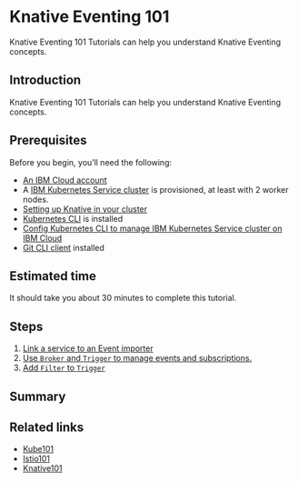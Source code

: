 # Knative Eventing 101
Knative Eventing 101 Tutorials can help you understand Knative Eventing concepts.

## Introduction
Knative Eventing 101 Tutorials can help you understand Knative Eventing concepts.

## Prerequisites

Before you begin, you’ll need the following:

- [An IBM Cloud account](https://cloud.ibm.com/registration)
- A [IBM Kubernetes Service cluster](https://cloud.ibm.com/kubernetes/overview) is provisioned, at least with 2 worker nodes.
- [Setting up Knative in your cluster](https://cloud.ibm.com/docs/containers?topic=containers-serverless-apps-knative#knative-setup)
- [Kubernetes CLI](https://kubernetes.io/docs/tasks/tools/install-kubectl/) is installed
- [Config Kubernetes CLI to manage IBM Kubernetes Service cluster on IBM Cloud](https://cloud.ibm.com/docs/containers?topic=containers-cs_cli_install#cs_cli_configure)
- [Git CLI client](https://git-scm.com/downloads) installed

## Estimated time

It should take you about 30 minutes to complete this tutorial.

## Steps

1. [Link a service to an Event importer](./step1)
3. [Use `Broker` and `Trigger` to manage events and subscriptions.](./step2)
4. [Add `Filter` to `Trigger`](./step3)

## Summary


## Related links

- [Kube101](https://github.com/IBM/kube101/tree/master/workshop)
- [Istio101](https://github.com/IBM/istio101/tree/master/workshop)
- [Knative101](https://github.com/IBM/knative101/tree/master/workshop)